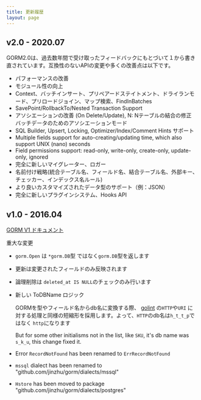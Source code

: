 ```yaml
---
title: 更新履歴
layout: page
---
```


## v2.0 - 2020.07

GORM2.0は、過去数年間で受け取ったフィードバックにもとづいて１から書き直されています。互換性のないAPIの変更や多くの改善点は以下です。

* パフォーマンスの改善
* モジュール性の向上
* Context、バッチインサート、プリペアードステイトメント、ドライランモード、プリロードジョイン、マップ検索、FindInBatches
* SavePoint/RollbackTo/Nested Transaction Support
* アソシエーションの改善 (On Delete/Update), N: Nテーブルの結合の修正 バッチデータのためのアソシエーションモード
* SQL Builder, Upsert, Locking, Optimizer/Index/Comment Hints サポート
* Multiple fields support for auto-creating/updating time, which also support UNIX (nano) seconds
* Field permissions support: read-only, write-only, create-only, update-only, ignored
* 完全に新しいマイグレーター、ロガー
* 名前付け戦略(統合テーブル名、フィールド名、結合テーブル名、外部キー、チェッカー、インデックス名ルール)
* より良いカスタマイズされたデータ型のサポート（例：JSON）
* 完全に新しいプラグインシステム、Hooks API

## v1.0 - 2016.04

[GORM V1 ドキュメント](https://v1.gorm.io)

重大な変更

* `gorm.Open` は `*gorm.DB`型 ではなく`gorm.DB`型を返します

* 更新は変更されたフィールドのみ反映されます

* 論理削除は `deleted_at IS NULL`のチェックのみ行います

* 新しい ToDBName ロジック

  GORMを型やフィールド名からdb名に変換する際、 [golint](https://github.com/golang/lint/blob/master/lint.go#L702) の`HTTP`や`URI` に対する処理と同様の短縮形を採用します。よって、`HTTP`のdb名は`h_t_t_p`ではなく `http`になります

  But for some other initialisms not in the list, like `SKU`, it's db name was `s_k_u`, this change fixed it.

* Error `RecordNotFound` has been renamed to `ErrRecordNotFound`

* `mssql` dialect has been renamed to "github.com/jinzhu/gorm/dialects/mssql"

* `Hstore` has been moved to package "github.com/jinzhu/gorm/dialects/postgres"

